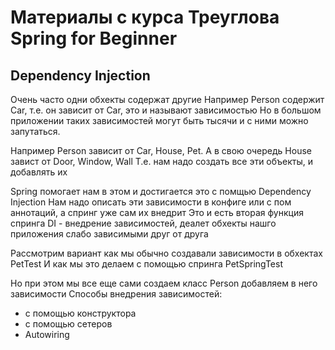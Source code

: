 # Материалы с курса  Треуглова Spring for Beginner

## Dependency Injection

Очень часто одни обхекты содержат другие
Например Person содержит Car, т.е. он зависит от Car, это и называют зависимостью
Но в большом приложении таких зависимостей могут быть тысячи и с ними можно запутаться.

Например Person зависит от Car, House, Pet. А в свою очередь House завист от Door, Window, Wall 
Т.е. нам надо создать все эти объекты, и добавлять их

Spring помогает нам в этом и достигается это с помщью Dependency Injection
Нам надо описать эти зависимости в конфиге или с пом аннотаций, а спринг уже сам их внедрит
Это и есть вторая функция спринга
DI - внедрение зависимостей, деалет обхекты нашго приложения слабо зависимыми друг от друга

Рассмотрим вариант как мы обычно создавали зависимости в обхектах PetTest
И как мы это делаем с помощью спринга PetSpringTest

Но при этом мы все еще сами создаем класс Person добавляем в него зависимости
Способы внедрения зависимостей:
- с помощью конструктора
- с помощью сетеров
- Autowiring

